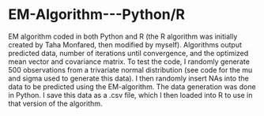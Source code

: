 # EM-Algorithm---Python/R
EM algorithm coded in both Python and R (the R algorithm was initially created by Taha Monfared, then modified by myself). Algorithms output predicted data, number of iterations until convergence, and the optimized mean vector and covariance matrix.
To test the code, I randomly generate 500 observations from a trivariate normal distribution (see code for the mu and sigma used to generate this data). I then randomly insert NAs into the data to be predicted using the EM-algorithm. The data generation was done in Python. I save this data as a .csv file, which I then loaded into R to use in that version of the algorithm.
